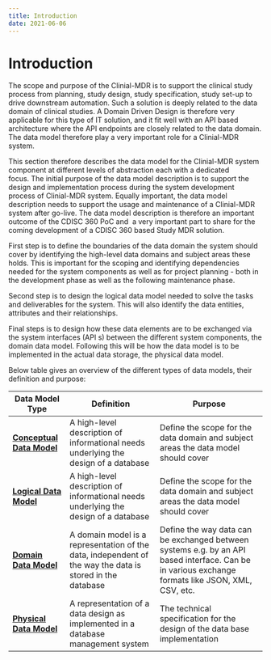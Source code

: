```yaml
---
title: Introduction
date: 2021-06-06
---
```


# Introduction

The scope and purpose of the Clinial-MDR is to support the clinical study process from planning, study design, study specification, study set-up to drive downstream automation. Such a solution is deeply related to the data domain of clinical studies. A Domain Driven Design is therefore very applicable for this type of IT solution, and it fit well with an API based architecture where the API endpoints are closely related to the data domain. The data model therefore play a very important role for a Clinial-MDR system.

This section therefore describes the data model for the Clinial-MDR system component at different levels of abstraction each with a dedicated focus. The initial purpose of the data model description is to support the design and implementation process during the system development process of Clinial-MDR system. Equally important, the data model description needs to support the usage and maintenance of a Clinial-MDR system after go-live. The data model description is therefore an important outcome of the CDISC 360 PoC and  a very important part to share for the coming development of a CDISC 360 based Study MDR solution.

First step is to define the boundaries of the data domain the system should cover by identifying the high-level data domains and subject areas these holds. This is important for the scoping and identifying dependencies needed for the system components as well as for project planning - both in the development phase as well as the following maintenance phase.

Second step is to design the logical data model needed to solve the tasks and deliverables for the system. This will also identify the data entities, attributes and their relationships.

Final steps is to design how these data elements are to be exchanged via the system interfaces (API s) between the different system components, the domain data model. Following this will be how the data model is to be implemented in the actual data storage, the physical data model.

Below table gives an overview of the different types of data models, their definition and purpose:

| Data Model Type            | Definition                                                                          | Purpose                                                                            |
| -------------------------- | ----------------------------------------------------------------------------------- | ---------------------------------------------------------------------------------- |
| **[Conceptual Data Model](./conceptualmodel.md)**      | A high-level description of informational needs underlying the design of a database | Define the scope for the data domain and subject areas the data model should cover |
| **[Logical Data Model](./logicalmodel.md)**      | A high-level description of informational needs underlying the design of a database | Define the scope for the data domain and subject areas the data model should cover |
| **[Domain Data Model](./domainmodel.md)**      | A domain model is a representation of the data, independent of the way the data is stored in the database | Define the way data can be exchanged between systems e.g. by an API based interface. Can be in various exchange formats like JSON, XML, CSV, etc. |
| **[Physical Data Model](./physicalmodel.md)**      | A representation of a data design as implemented in a database management system | The technical specification for the design of the data base implementation |
